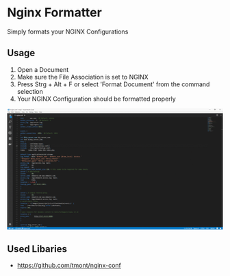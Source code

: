 # Nginx Formatter

Simply formats your NGINX Configurations

## Usage
1. Open a Document
2. Make sure the File Association is set to NGINX
3. Press Strg + Alt + F or select 'Format Document' from the command selection
4. Your NGINX Configuration should be formatted properly

![Usage Gif](/images/usage.gif)

## Used Libaries
 - https://github.com/tmont/nginx-conf
